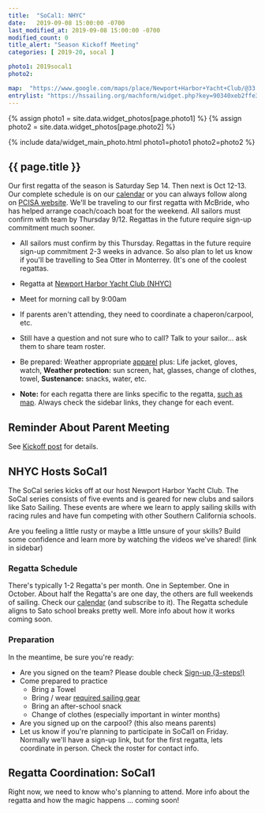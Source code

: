 ```yaml
---
title:  "SoCal1: NHYC"
date:   2019-09-08 15:00:00 -0700
last_modified_at: 2019-09-08 15:00:00 -0700
modified_count: 0
title_alert: "Season Kickoff Meeting"
categories: [ 2019-20, socal ]

photo1: 2019socal1
photo2:  

map:  "https://www.google.com/maps/place/Newport+Harbor+Yacht+Club/@33.6053653,-117.9096753,15z/data=!4m5!3m4!1s0x0:0xdd5113b21488522f!8m2!3d33.6053653!4d-117.9096753https://www.google.com/maps/place/Newport+Harbor+Yacht+Club/@33.6053653,-117.9096753,15z/data=!4m5!3m4!1s0x0:0xdd5113b21488522f!8m2!3d33.6053653!4d-117.9096753"
entrylist: "https://hssailing.org/machform/widget.php?key=90340xeb2ffe3c5d"
---
```

{% assign photo1 = site.data.widget_photos[page.photo1] %}
{% assign photo2 = site.data.widget_photos[page.photo2] %}

{% include data/widget_main_photo.html photo1=photo1 photo2=photo2 %}

<div class="alert alert-info" markdown="1">

## {{ page.title }}

Our first regatta of the season is Saturday Sep 14.  Then next is Oct 12-13.  Our complete schedule is on our [calendar](/calendar/) or you can always follow along on [PCISA website](https://pcisa.hssailing.org/schedule-results/2019/2020/pcisa-s). We'll be traveling to our first regatta with McBride, who has helped arrange coach/coach boat for the weekend. All sailors must confirm with team by Thursday 9/12. Regattas in the future require sign-up commitment much sooner.

-  All sailors must confirm by this Thursday. Regattas in the future require sign-up commitment 2-3 weeks in advance. So also plan to let us know if you'll be travelling to Sea Otter in Monterrey. (It's one of the coolest regattas.

-  Regatta at <a href="{{ page.map }}" target="_blank">Newport Harbor Yacht Club (NHYC)</a>
-  Meet for morning call by 9:00am
-  If parents aren't attending, they need to coordinate a chaperon/carpool, etc.
-  Still have a question and not sure who to call? Talk to your sailor... ask them to share team roster.
-  Be prepared: Weather appropriate <a href="/apparel/">apparel</a> plus: Life jacket, gloves, watch,
    **Weather protection:** sun screen, hat, glasses, change of clothes, towel,
    **Sustenance:** snacks, water, etc.
-  <strong>Note:</strong> for each regatta there are links specific to the regatta, <a class="btn btn-default btn-sm" role="button"  href="{{page.map}}" target="_blank">such as map</a>. Always check the sidebar links, they change for each event.


## Reminder About Parent Meeting

See [Kickoff post](/2018-19/news/Season-Kickoff/) for details.



</div>
<!--more-->


## NHYC Hosts SoCal1

The SoCal series kicks off at our host Newport Harbor Yacht Club. The SoCal series consists of five events and is geared for new clubs and sailors like Sato Sailing. These events are where we learn to apply sailing skills with racing rules and have fun competing with other Southern California schools.

Are you feeling a little rusty or maybe a little unsure of your skills? Build some confidence and learn more by watching the videos we've shared! (link in sidebar)

### Regatta Schedule

There's typically 1-2 Regatta's per month. One in September. One in October. About half the Regatta's are one day, the others are full weekends of sailing. Check our [calendar](/calendar/) (and subscribe to it). The Regatta schedule aligns to Sato school breaks pretty well. More info about how it works coming soon.

### Preparation

In the meantime, be sure you're ready:

-   Are you signed on the team? Please double check [Sign-up (3-steps!)](/about/)
-   Come prepared to practice
    -   Bring a Towel
    -   Bring / wear [required sailing gear](/apparel/)
    -   Bring an after-school snack
    -   Change of clothes (especially important in winter months)
-   Are you signed up on the carpool? (this also means parents)
-   Let us know if you're planning to participate in SoCal1 on Friday. Normally we'll have a sign-up link, but for the first regatta, lets coordinate in person. Check the roster for contact info.

## Regatta Coordination: SoCal1

Right now, we need to know who's planning to attend. More info about the regatta and how the magic happens ... coming soon!



[//]: # (Comment: Links)

[NHYC]: https://www.google.com/maps/place/Newport+Harbor+Yacht+Club/@33.6053653,-117.9096753,15z/data=!4m5!3m4!1s0x0:0xdd5113b21488522f!8m2!3d33.6053653!4d-117.9096753https://www.google.com/maps/place/Newport+Harbor+Yacht+Club/@33.6053653,-117.9096753,15z/data=!4m5!3m4!1s0x0:0xdd5113b21488522f!8m2!3d33.6053653!4d-117.9096753 "Map to Newport Harbor Yacht Club"
[ABYC]:    https://www.google.com/maps/place/ABYC/@33.7608805,-118.1394092,15z/data=!4m5!3m4!1s0x0:0xd5ac006f662647e9!8m2!3d33.7459493!4d-118.1167817  "Alamitos Bay Yacht Club"

[sign-up]:     https://pcisa.hssailing.org/mailing-list                       "sign-up"

[ABYC Packet]: /assets/posts/2019-20/HS_Sailing_2019-2020.pdf
[SatoSailingIG]:   https://www.instagram.com/satosailing/      "Sato Sailing Club - Instagram Account"
[SatoSailingFB]:   https://www.facebook.com/satosailing.club/  "Sato Sailing Club - Facebook Page"
